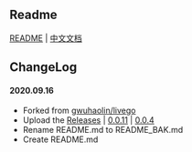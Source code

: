 ## Readme

[README](README_BAK.md) | [中文文档](README_cn.md)

## ChangeLog

#### 2020.09.16
* Forked from [gwuhaolin/livego](https://github.com/gwuhaolin/livego)
* Upload the [Releases](https://github.com/bttb520/livego/releases) | [0.0.11](https://github.com/bttb520/livego/releases/tag/0.0.11) | [0.0.4](https://github.com/bttb520/livego/releases/tag/0.0.4)
* Rename README.md to README_BAK.md
* Create README.md
